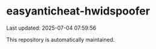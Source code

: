 # easyanticheat-hwidspoofer

Last updated: 2025-07-04 07:59:56

This repository is automatically maintained.
